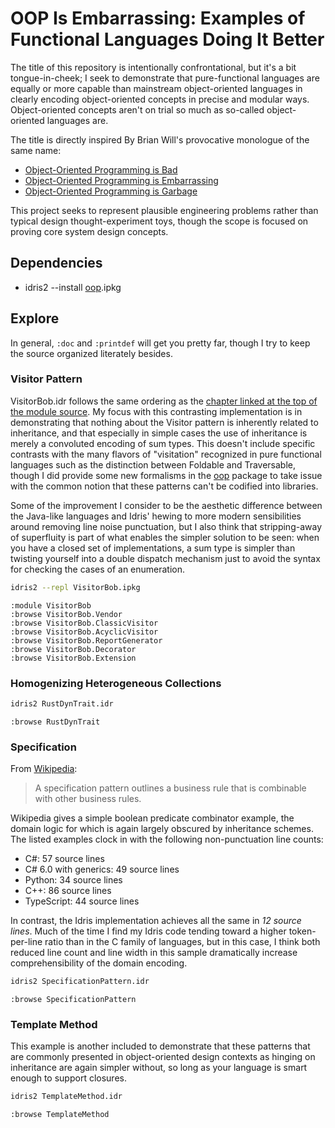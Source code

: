 # OOP Is Embarrassing: Examples of Functional Languages Doing It Better

The title of this repository is intentionally confrontational, but it's a bit tongue-in-cheek; I
seek to demonstrate that pure-functional languages are equally or more capable than mainstream
object-oriented languages in clearly encoding object-oriented concepts in precise and modular ways.
Object-oriented concepts aren't on trial so much as so-called object-oriented languages are.

The title is directly inspired By Brian Will's provocative monologue of the same name:
* [Object-Oriented Programming is Bad](https://www.youtube.com/watch?v=QM1iUe6IofM)
* [Object-Oriented Programming is Embarrassing](https://www.youtube.com/watch?v=IRTfhkiAqPw)
* [Object-Oriented Programming is Garbage](https://www.youtube.com/watch?v=V6VP-2aIcSc)

This project seeks to represent plausible engineering problems rather than typical design
thought-experiment toys, though the scope is focused on proving core system design concepts.


## Dependencies

* idris2 --install [oop](https://github.com/alrunner4/idris2-oop).ipkg

## Explore

In general, `:doc` and `:printdef` will get you pretty far, though I try to keep the source
organized literately besides.

### Visitor Pattern
VisitorBob.idr follows the same ordering as the [chapter linked at the top of the module source](
https://web.archive.org/web/20151022084246/http://objectmentor.com/resources/articles/visitor.pdf).
My focus with this contrasting implementation is in demonstrating that nothing about the Visitor
pattern is inherently related to inheritance, and that especially in simple cases the use of
inheritance is merely a convoluted encoding of sum types. This doesn't include specific contrasts
with the many flavors of "visitation" recognized in pure functional languages such as the
distinction between Foldable and Traversable, though I did provide some new formalisms in the
[oop](https://github.com/alrunner4/idris2-oop) package to take issue with the common notion that
these patterns can't be codified into libraries.

Some of the improvement I consider to be the aesthetic difference between the Java-like languages
and Idris' hewing to more modern sensibilities around removing line noise punctuation, but I also
think that stripping-away of superfluity is part of what enables the simpler solution to be seen:
when you have a closed set of implementations, a sum type is simpler than twisting yourself into a
double dispatch mechanism just to avoid the syntax for checking the cases of an enumeration.

```bash
idris2 --repl VisitorBob.ipkg
```
```
:module VisitorBob
:browse VisitorBob.Vendor
:browse VisitorBob.ClassicVisitor
:browse VisitorBob.AcyclicVisitor
:browse VisitorBob.ReportGenerator
:browse VisitorBob.Decorator
:browse VisitorBob.Extension
```

### Homogenizing Heterogeneous Collections
```bash
idris2 RustDynTrait.idr
```
```
:browse RustDynTrait
```

### Specification
From [Wikipedia](https://en.wikipedia.org/wiki/Specification_pattern):
> A specification pattern outlines a business rule that is combinable with other business rules.

Wikipedia gives a simple boolean predicate combinator example, the domain logic for which is again
largely obscured by inheritance schemes. The listed examples clock in with the following
non-punctuation line counts:

* C#: 57 source lines
* C# 6.0 with generics: 49 source lines
* Python: 34 source lines
* C++: 86 source lines
* TypeScript: 44 source lines

In contrast, the Idris implementation achieves all the same in _12 source lines_. Much of the time I
find my Idris code tending toward a higher token-per-line ratio than in the C family of languages,
but in this case, I think both reduced line count and line width in this sample dramatically
increase comprehensibility of the domain encoding.

```bash
idris2 SpecificationPattern.idr
```
```
:browse SpecificationPattern
```

### Template Method
This example is another included to demonstrate that these patterns that are commonly presented in
object-oriented design contexts as hinging on inheritance are again simpler without, so long as your
language is smart enough to support closures.

```bash
idris2 TemplateMethod.idr
```
```
:browse TemplateMethod
```
